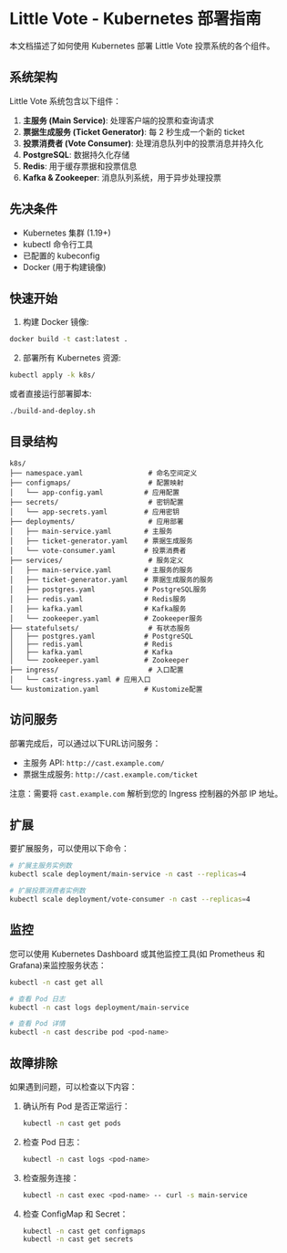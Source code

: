 # Little Vote - Kubernetes 部署指南

本文档描述了如何使用 Kubernetes 部署 Little Vote 投票系统的各个组件。

## 系统架构

Little Vote 系统包含以下组件：

1. **主服务 (Main Service)**: 处理客户端的投票和查询请求
2. **票据生成服务 (Ticket Generator)**: 每 2 秒生成一个新的 ticket
3. **投票消费者 (Vote Consumer)**: 处理消息队列中的投票消息并持久化
4. **PostgreSQL**: 数据持久化存储
5. **Redis**: 用于缓存票据和投票信息
6. **Kafka & Zookeeper**: 消息队列系统，用于异步处理投票

## 先决条件

- Kubernetes 集群 (1.19+)
- kubectl 命令行工具
- 已配置的 kubeconfig
- Docker (用于构建镜像)

## 快速开始

1. 构建 Docker 镜像:

```bash
docker build -t cast:latest .
```

2. 部署所有 Kubernetes 资源:

```bash
kubectl apply -k k8s/
```

或者直接运行部署脚本:

```bash
./build-and-deploy.sh
```

## 目录结构

```
k8s/
├── namespace.yaml                # 命名空间定义
├── configmaps/                   # 配置映射
│   └── app-config.yaml          # 应用配置
├── secrets/                      # 密钥配置
│   └── app-secrets.yaml         # 应用密钥
├── deployments/                  # 应用部署
│   ├── main-service.yaml        # 主服务
│   ├── ticket-generator.yaml    # 票据生成服务
│   └── vote-consumer.yaml       # 投票消费者
├── services/                     # 服务定义
│   ├── main-service.yaml        # 主服务的服务
│   ├── ticket-generator.yaml    # 票据生成服务的服务
│   ├── postgres.yaml            # PostgreSQL服务
│   ├── redis.yaml               # Redis服务
│   ├── kafka.yaml               # Kafka服务
│   └── zookeeper.yaml           # Zookeeper服务
├── statefulsets/                 # 有状态服务
│   ├── postgres.yaml            # PostgreSQL
│   ├── redis.yaml               # Redis
│   ├── kafka.yaml               # Kafka
│   └── zookeeper.yaml           # Zookeeper
├── ingress/                      # 入口配置
│   └── cast-ingress.yaml # 应用入口
└── kustomization.yaml           # Kustomize配置
```

## 访问服务

部署完成后，可以通过以下URL访问服务：

- 主服务 API: `http://cast.example.com/`
- 票据生成服务: `http://cast.example.com/ticket`

注意：需要将 `cast.example.com` 解析到您的 Ingress 控制器的外部 IP 地址。

## 扩展

要扩展服务，可以使用以下命令：

```bash
# 扩展主服务实例数
kubectl scale deployment/main-service -n cast --replicas=4

# 扩展投票消费者实例数
kubectl scale deployment/vote-consumer -n cast --replicas=4
```

## 监控

您可以使用 Kubernetes Dashboard 或其他监控工具(如 Prometheus 和 Grafana)来监控服务状态：

```bash
kubectl -n cast get all

# 查看 Pod 日志
kubectl -n cast logs deployment/main-service

# 查看 Pod 详情
kubectl -n cast describe pod <pod-name>
```

## 故障排除

如果遇到问题，可以检查以下内容：

1. 确认所有 Pod 是否正常运行：
   ```bash
   kubectl -n cast get pods
   ```

2. 检查 Pod 日志：
   ```bash
   kubectl -n cast logs <pod-name>
   ```

3. 检查服务连接：
   ```bash
   kubectl -n cast exec <pod-name> -- curl -s main-service
   ```

4. 检查 ConfigMap 和 Secret：
   ```bash
   kubectl -n cast get configmaps
   kubectl -n cast get secrets
   ``` 